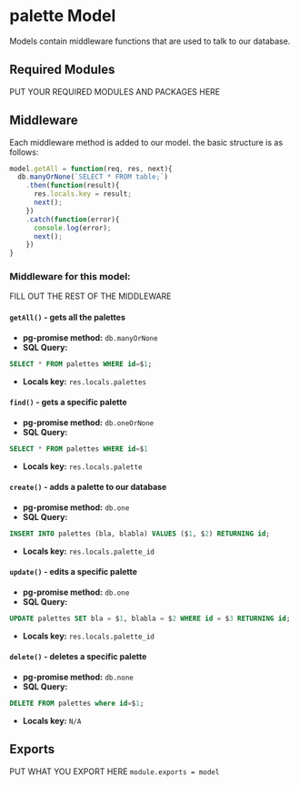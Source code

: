 # palette Model
Models contain middleware functions that are used to talk to our database. 

## Required Modules 
PUT YOUR REQUIRED MODULES AND PACKAGES HERE

## Middleware
Each middleware method is added to our model. the basic structure is as follows:

```js
model.getAll = function(req, res, next){
  db.manyOrNone(`SELECT * FROM table;`)
    .then(function(result){
      res.locals.key = result;
      next();
    })
    .catch(function(error){
      console.log(error);
      next();
    })
}
```

### Middleware for this model:

FILL OUT THE REST OF THE MIDDLEWARE

#### `getAll()` - gets all the palettes 
- **pg-promise method:** `db.manyOrNone`
- **SQL Query:**
```sql 
SELECT * FROM palettes WHERE id=$1;
```
- **Locals key:** `res.locals.palettes`

#### `find()` - gets a specific palette
- **pg-promise method:**  `db.oneOrNone`
- **SQL Query:**
```sql
SELECT * FROM palettes WHERE id=$1
```
- **Locals key:**  `res.locals.palette`

#### `create()` - adds a palette to our database
- **pg-promise method:** `db.one`
- **SQL Query:**
```sql 
INSERT INTO palettes (bla, blabla) VALUES ($1, $2) RETURNING id;
```
- **Locals key:**  `res.locals.palette_id`

#### `update()` - edits a specific palette
- **pg-promise method:** `db.one`
- **SQL Query:**
```sql 
UPDATE palettes SET bla = $1, blabla = $2 WHERE id = $3 RETURNING id;
```
- **Locals key:** `res.locals.palette_id`

#### `delete()` - deletes a specific palette
- **pg-promise method:** `db.none`
- **SQL Query:**
```sql 
DELETE FROM palettes where id=$1;
```
- **Locals key:**  `N/A`

## Exports
PUT WHAT YOU EXPORT HERE
`module.exports = model`